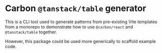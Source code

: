 # Carbon `@tanstack/table` generator

This is a CLI tool used to generate patterns from pre-existing Vite templates from a monorepo to demonstrate how to use `@carbon/react` and `@tanstack/table` together.

However, this package could be used more generically to scaffold example code.
